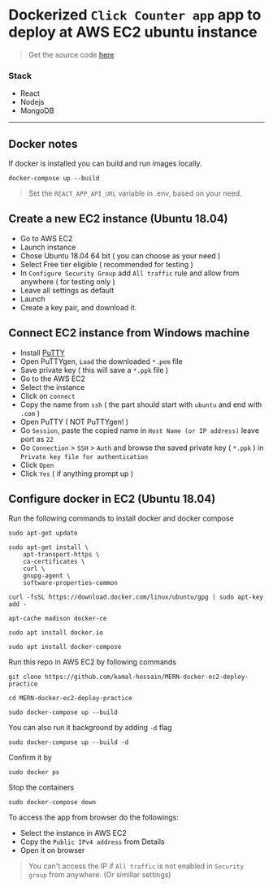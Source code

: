 # Dockerized `Click Counter app` app to deploy at AWS EC2 ubuntu instance

> Get the source code [here](https://github.com/kamal-hossain/MERN-docker-ec2-deploy-practice)

### Stack 
- React 
- Nodejs
- MongoDB

---

## Docker notes
If docker is installed you can build and run images locally.

```
docker-compose up --build
```
> Set the `REACT_APP_API_URL` variable in .env, based on your need.


## Create a new EC2 instance (Ubuntu 18.04)

- Go to AWS EC2
- Launch instance
- Chose Ubuntu 18.04 64 bit ( you can choose as your need )
- Select Free tier eligible ( recommended for testing )
- In `Configure Security Group` add `All traffic` rule and allow from anywhere ( for testing only )
- Leave all settings as default 
- Launch
- Create a key pair, and download it.

## Connect EC2 instance from Windows machine

- Install [PuTTY](https://www.putty.org/) 
- Open PuTTYgen, `Load` the downloaded `*.pem` file
- Save private key ( this will save a `*.ppk` file )
- Go to the AWS EC2
- Select the instance 
- Click on `connect`
- Copy the name from `ssh` ( the part should start with `ubuntu` and end with `.com` )
- Open PuTTY ( NOT PuTTYgen! ) 
- Go `Session`, paste the copied name in `Host Name (or IP address)` leave port as `22`
- Go `Connection` > `SSH` > `Auth` and browse the saved private key ( `*.ppk` ) in `Private key file for authentication` 
- Click `Open`
- Click `Yes` ( if anything prompt up ) 

## Configure docker in EC2 (Ubuntu 18.04)

Run the following commands to install docker and docker compose

```
sudo apt-get update
```
```
sudo apt-get install \
    apt-transport-https \
    ca-certificates \
    curl \
    gnupg-agent \
    software-properties-common
```
```
curl -fsSL https://download.docker.com/linux/ubuntu/gpg | sudo apt-key add -
```
```
apt-cache madison docker-ce
```
```
sudo apt install docker.io
```
```
sudo apt install docker-compose
```

Run this repo in AWS EC2 by following commands

```
git clone https://github.com/kamal-hossain/MERN-docker-ec2-deploy-practice
```

```
cd MERN-docker-ec2-deploy-practice
```

```
sudo docker-compose up --build
```

You can also run it background by adding `-d` flag

```
sudo docker-compose up --build -d
```
Confirm it by

```
sudo docker ps
```
Stop the containers
```
sudo docker-compose down
```

To access the app from browser do the followings:

- Select the instance in AWS EC2
- Copy the `Public IPv4 address` from Details
- Open it on browser

> You can't access the IP if `All traffic` is not enabled in `Security group` from anywhere. (Or simillar settings)